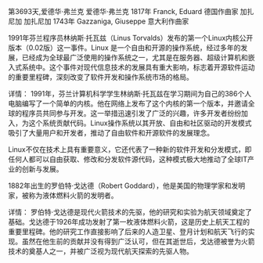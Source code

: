 第3693天,爱德华·弗兰克
爱德华·弗兰克 1817年
Franck, Eduard 德国作曲家
加扎尼加
加扎尼加 1743年
Gazzaniga, Giuseppe 意大利作曲家
 
1991年芬兰程序员林纳斯·托瓦兹（Linus Torvalds）发布的第一个Linux内核公开版本（0.02版）这一事件。Linux 是一个自由和开源的操作系统，经过多年的发展，已经成为全球最广泛使用的操作系统之一，尤其是在服务器、超级计算机和嵌入式系统中。这个事件对现代信息技术的发展具有重大影响，标志着开源软件运动的重要里程碑，深刻改变了软件开发和操作系统市场的格局。

详情：
1991年，芬兰计算机科学学生林纳斯·托瓦兹在学习期间为自己的386个人电脑编写了一个简单的内核。他在网络上发布了这个内核的第一个版本，并邀请全球的程序员共同参与开发。这一举措迅速引发了广泛的兴趣，许多开发者纷纷加入，为这个系统贡献代码。Linux操作系统以其开放、自由和社区驱动的开发模式吸引了大量用户和开发者，推动了自由软件和开源软件的发展理念。

Linux不仅在技术上具有重要意义，它还代表了一种新的软件开发和分发模式，即任何人都可以自由获取、修改和分发软件源代码，这种模式极大地推动了全球IT产业的创新与发展。

1882年出生的罗伯特·戈达德（Robert Goddard），他是美国的物理学家和发明家，被称为液体燃料火箭的发明者。

详情：
罗伯特·戈达德是现代火箭技术的先驱，他的研究和实验为航天领域奠定了基础。戈达德于1926年成功发射了第一枚液体燃料火箭，这是历史上航天工程的重要里程碑。他的研究工作直接影响了后来的人造卫星、登月计划和航天飞行的实现。虽然在他生前的贡献并没有得到广泛认可，但在其逝世后，戈达德被誉为火箭技术的奠基人之一，并被广泛视为现代航天探索的先驱人物。
